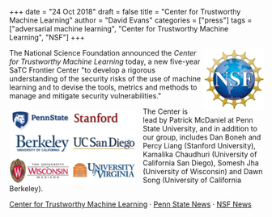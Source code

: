 +++
date = "24 Oct 2018"
draft = false
title = "Center for Trustworthy Machine Learning"
author = "David Evans"
categories = ["press"]
tags = ["adversarial machine learning", "Center for Trustworthy Machine Learning", "NSF"]
+++

<img src="/images/nsf_logo-1h9wdoa.png" align="right" width=120>

The National Science Foundation announced the _Center for Trustworthy
Machine Learning_ today, a new five-year SaTC Frontier Center "to
develop a rigorous understanding of the security risks of the use of
machine learning and to devise the tools, metrics and methods to
manage and mitigate security vulnerabilities."

<img src="/images/ctmllogos.png" align="left" style="padding-right: 1em;padding-top: .5em" width=250>

The Center is lead by Patrick McDaniel at Penn State University, and
in addition to our group, includes Dan Boneh and Percy Liang (Stanford
University), Kamalika Chaudhuri (University of California San Diego),
Somesh Jha (University of Wisconsin) and Dawn Song (University of
California Berkeley).

[Center for Trustworthy Machine Learning](https://ctml.psu.edu/) &middot; [Penn&nbsp;State&nbsp;News](https://www.eecs.psu.edu/news/2018/NSF-Frontier-CTML.aspx) &middot; [NSF&nbsp;News](https://nsf.gov/news/news_summ.jsp?cntn_id=296933&org=NSF&from=news)
